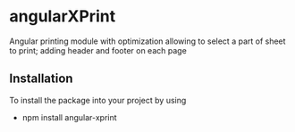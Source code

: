 # angularXPrint
Angular printing module with optimization allowing to select a part of sheet to print; adding header and footer on each page

## Installation

To install the package into your project by using 

 - npm install angular-xprint
